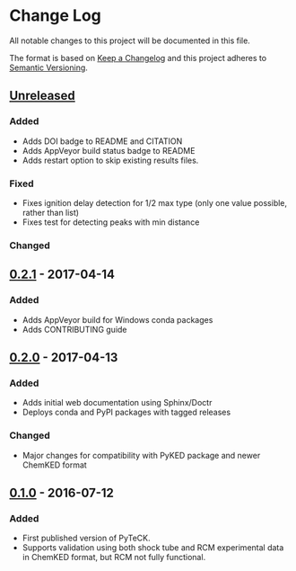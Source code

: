 # Change Log
All notable changes to this project will be documented in this file.

The format is based on [Keep a Changelog](http://keepachangelog.com/)
and this project adheres to [Semantic Versioning](http://semver.org/).

## [Unreleased]
### Added
- Adds DOI badge to README and CITATION
- Adds AppVeyor build status badge to README
- Adds restart option to skip existing results files.

### Fixed
- Fixes ignition delay detection for 1/2 max type (only one value possible, rather than list)
- Fixes test for detecting peaks with min distance

### Changed

## [0.2.1] - 2017-04-14
### Added
- Adds AppVeyor build for Windows conda packages
- Adds CONTRIBUTING guide

## [0.2.0] - 2017-04-13
### Added
- Adds initial web documentation using Sphinx/Doctr
- Deploys conda and PyPI packages with tagged releases

### Changed
- Major changes for compatibility with PyKED package and newer ChemKED format

## [0.1.0] - 2016-07-12
### Added
- First published version of PyTeCK.
- Supports validation using both shock tube and RCM experimental data in ChemKED format, but RCM not fully functional.

 [Unreleased]: https://github.com/kyleniemeyer/PyTeCK/compare/v0.2.1...HEAD
 [0.2.1]: https://github.com/kyleniemeyer/PyTeCK/compare/v0.2.0...0.2.1
 [0.2.0]: https://github.com/kyleniemeyer/PyTeCK/compare/v0.1...0.2.0
 [0.1.0]: https://github.com/kyleniemeyer/PyTeCK/compare/e99f757b7ea644065a0ee65ce86dbfb8f404be60...v0.1
